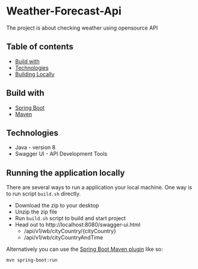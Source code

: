 # Weather-Forecast-Api
The project is about checking weather using opensource API

## Table of contents
* [Build with](#build-with)
* [Technologies](#technologies)
* [Building Locally](#building-locally)

## Build with
* [Spring Boot](https://spring.io/projects/spring-boot)
* [Maven](https://maven.apache.org)

## Technologies
* Java - version 8
* Swagger UI - API Development Tools 

## Running the application locally
There are several ways to run a application your local machine. One way is to run script `build.sh` directly.

- Download the zip to your desktop
- Unzip the zip file
- Run `build.sh` script to build and start project
- Head out to http://localhost:8080/swagger-ui.html
    - /api/v1/wb/cityCountry/{cityCountry}
    - /api/v1/wb/cityCountryAndTime

Alternatively you can use the [Spring Boot Maven plugin](https://docs.spring.io/spring-boot/docs/current/reference/html/build-tool-plugins-maven-plugin.html) like so:

```shell
mvn spring-boot:run
```
